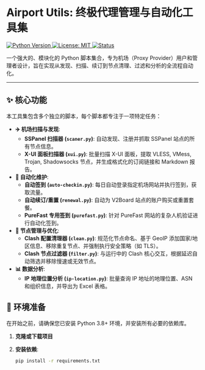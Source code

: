 # Airport Utils: 终极代理管理与自动化工具集

[
![Python Version](https://img.shields.io/badge/python-3.8+-blue.svg?style=for-the-badge&logo=python)
](https://www.python.org/)
[
![License: MIT](https://img.shields.io/badge/License-MIT-yellow.svg?style=for-the-badge)
](https://opensource.org/licenses/MIT)
[
![Status](https://img.shields.io/badge/status-active-success.svg?style=for-the-badge)
]()

一个强大的、模块化的 Python 脚本集合，专为机场（Proxy Provider）用户和管理者设计，旨在实现从发现、扫描、续订到节点清理、过滤和分析的全流程自动化。

---

## ✨ 核心功能

本工具集包含多个独立的脚本，每个脚本都专注于一项特定任务：

-   **✈️ 机场扫描与发现**:
    -   **SSPanel 扫描器 (`scaner.py`)**: 自动发现、注册并抓取 SSPanel 站点的所有节点信息。
    -   **X-UI 面板扫描器 (`xui.py`)**: 批量扫描 X-UI 面板，提取 VLESS, VMess, Trojan, Shadowsocks 节点，并生成格式化的订阅链接和 Markdown 报告。
-   **🤖 自动化维护**:
    -   **自动签到 (`auto-checkin.py`)**: 每日自动登录指定机场网站并执行签到，获取流量。
    -   **自动续订/重置 (`renewal.py`)**: 自动为 V2Board 站点的账户购买或重置套餐。
    -   **PureFast 专用签到 (`purefast.py`)**: 针对 PureFast 网站的复杂人机验证进行自动化签到。
-   **🧹 节点管理与优化**:
    -   **Clash 配置清理器 (`clean.py`)**: 规范化节点命名、基于 GeoIP 添加国家/地区信息、移除重复节点、并强制执行安全策略（如 TLS）。
    -   **Clash 节点过滤器 (`filter.py`)**: 与运行中的 Clash 核心交互，根据延迟自动筛选并移除慢速或无效节点。
-   **📊 数据分析**:
    -   **IP 地理位置分析 (`ip-location.py`)**: 批量查询 IP 地址的地理位置、ASN 和组织信息，并导出为 Excel 表格。

## 🔧 环境准备

在开始之前，请确保您已安装 Python 3.8+ 环境，并安装所有必要的依赖库。

1.  **克隆或下载项目**

2.  **安装依赖**:
    ```bash
    pip install -r requirements.txt
